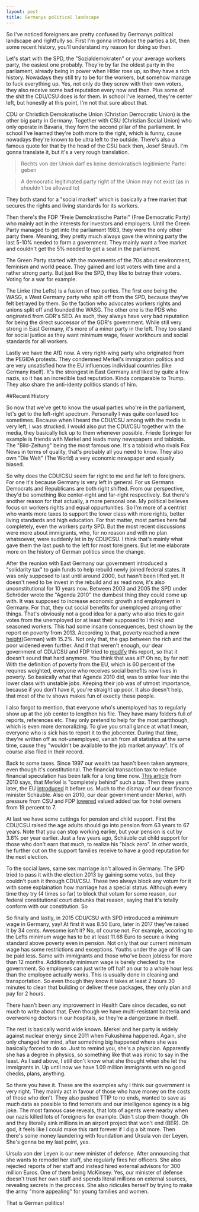 ```yaml
---
layout: post
title: Germanys political landscape
---
```


So I've noticed foreigners are pretty confused by Germanys political landscape and rightfully so. First I'm gonna introduce the parties a bit, then some recent history, you'll understand my reason for doing so then.

Let's start with the SPD, the "Sozialdemokraten" or your average workers party, the easiest one probably. They're by far the oldest party in the parliament, already being in power when Hitler rose up, so they have a rich history. Nowadays they still try to be for the workers, but somehow manage to fuck everything up. Yes, not only do they screw with their own voters, they also receive some bad reputation every now and then. Plus some of the shit the CDU/CSU does is for them. In school I've learned, they're center left, but honestly at this point, I'm not that sure about that.

CDU or Christlich Demokratische Union (Christian Democratic Union) is the other big party in Germany. Together with CSU (Christian Social Union) who only operate in Bavaria, they form the second pillar of the parliament. In school I've learned they're both more to the right, which is funny, cause nowadays they're known to be ultra left to the outside. There's also a famous quote for that by the head of the CSU back then, Josef Strauß. I'm gonna translate it, but it's a very rough translation.
>Rechts von der Union darf es keine demokratisch legitimierte Partei geben

>A democratic legitimated party right of the Union may not exist (as in shouldn't be allowed to)

They both stand for a "social market" which is basically a free market that secures the rights and living standards for its workers.

Then there's the FDP "Freie Demokratische Partei" (Free Democratic Party) who mainly act in the interests for investors and employers. Until the Green Party managed to get into the parliament 1983, they were the only other party there. Meaning, they pretty much always gave the winning party the last 5-10% needed to form a government. They mainly want a free market and couldn't get the 5% needed to get a seat in the parliament.

The Green Party started with the movements of the 70s about environment, feminism and world peace. They gained and lost voters with time and a rather strong party. But just like the SPD, they like to betray their voters. Voting for a war for example. 

The Linke (the Lefts) is a fusion of two parties. The first one being the WASG, a West Germany party who split off from the SPD, because they've felt betrayed by them. So the faction who advocates workers rights and unions split off and founded the WASG. The other one is the PDS who originated from GDR's SED. As such, they always have very bad reputation for being the direct successor of the GDR's government. While still very strong in East Germany, it's more of a minor party in the left. They too stand for social justice as they want minimum wage, fewer workhours and social standards for all workers.

Lastly we have the AfD now. A very right-wing party who originated from the PEGIDA protests. They condemned Merkel's immigration politics and are very unsatisfied how the EU influences individual countries (like Germany itself). It's the strongest in East Germany and liked by quite a few nazis, so it has an incredible bad reputation. Kinda comparable to Trump. They also share the anti-identy politics stands of him.

##Recent History

So now that we've get to know the usual parties who're in the parliament, let's get to the left-right spectrum. Personally I was quite confused too sometimes. Because when I heard the CDU/CSU among with the media is very left, I was strucked. I would also put the CDU/CSU together with the media, they basically lick up to them whenever possible. Friede Springer for example is friends with Merkel and leads many newspapers and tabloids. The "Bild-Zeitung" being the most famous one. It's a tabloid who rivals Fox News in terms of quality, that's probably all you need to know. They also own "Die Welt" (The World) a very economic newspaper and equally biased.

So why does the CDU/CSU seem far right to me and far left to foreigners. For one it's because Germany is very left in general. For us Germans Democrats and Republicans are both right shifted. From our perspective, they'd be something like center-right and far-right respectively. But there's another reason for that actually, a more personal one. My political believes focus on workers rights and equal oppurtunities. So I'm more of a centrist who wants more taxes to support the lower class with more rights, better living standards and high education. For that matter, most parties here fail completely, even the workers party SPD. But the most recent discussions were more about immigrants, who, for no reason and with no plan whatsoever, were suddenly let in by CDU/CSU. I think that's mainly what gave them the last push to the left for most foreigners. But let me elaborate more on the history of German politics since the change.

After the reunion with East Germany our government introduced a "solidarity tax" to gain funds to help rebuild newly joined federal states. It was only supposed to last until around 2000, but hasn't been lifted yet. It doesn't need to be invest in the rebuild and as read now, it's also unconstitutional for 10 years now. 
Between 2003 and 2005 the SPD under Schröder wrote the "Agenda 2010" the dumbest thing they could come up with. It was supposed to increase economic growth and employment in Germany. For that, they cut social benefits for unemployed among other things. That's obviously not a good idea for a party who also tries to gain votes from the unemployed (or at least their supposed to I think) and seasoned workers. This had some insane consequences, best shown by the report on poverty from 2013. According to that, poverty reached a new [height](http://www.sueddeutsche.de/wirtschaft/armutsbericht-deutschland-so-gespalten-wie-nie-1.1847237#redirectedFromLandingpage)(German) with 15.2%. Not only that, the gap between the rich and the poor widened even further. And if that weren't enough, our dear government of CDU/CSU and FDP tried to [modify](http://www.tagesspiegel.de/politik/armutsbericht-von-der-leyen-wehrt-sich-gegen-vorwurf-der-schoenfaerberei/7882812.html) this report, so that it doesn't sound that hard anymore. You think that was all? Oh no, by far not! With the definition of poverty from the EU, which is 60 percent of the requires weighted, everyone who receives social benefits now lives in poverty. So basically what that Agenda 2010 did, was to strike fear into the lower class with unstable jobs. Keeping their job was of utmost importance, because if you don't have it, you're straight up poor. It also doesn't help, that most of the tv shows makes fun of exactly these people. 

I also forgot to mention, that everyone who's unemployed has to regularly show up at the job center to lengthen his file. They have many folders full of reports, references etc. They only pretend to help for the most partthough, which is even more demoralizing. To give you small glance at what I mean, everyone who is sick has to report it to the jobcenter. During that time, they're written off as not-unemployed, vanish from all statistics at the same time, cause they "wouldn't be available to the job market anyway". It's of course also filed in their record. 

Back to some taxes. Since 1997 our wealth tax hasn't been taken anymore, even though it's constitutional. The financial transaction tax to reduce financial speculation has been talk for a long time now. [This article](http://www.focus.de/politik/deutschland/eu-merkel-klar-hinter-finanz-transaktionssteuer_aid_509564.html) from 2010 says, that Merkel is "completely behind" such a tax. Then three years later, the EU [introduced](http://www.morgenpost.de/printarchiv/wirtschaft/article113065034/Transaktionssteuer-ist-beschlossene-Sache.html) it before us. Much to the dismay of our dear finance minister Schäuble. Also on 2010, our dear government under Merkel, with pressure from CSU and FDP [lowered](http://www.spiegel.de/wirtschaft/soziales/umstrittene-subvention-fdp-will-hotelsteuer-privileg-wieder-abschaffen-a-747388.html) valued added tax for hotel owners from 19 percent to 7. 

At last we have some cuttings for pension and child support. First the CDU/CSU raised the age adults should go into pension from 63 years to 67 years. Note that you can stop working earlier, but your pension is cut by 3.6% per year earlier. Just a few years ago, Schäuble cut child support for those who don't earn that much, to realize his "black zero". In other words, he further cut on the support families receive to have a good reputation for the next election.

To the social laws, same sex marriage isn't allowed in Germany. The SPD tried to pass it with the election 2013 by gaining some votes, but they couldn't push it through CDU/CSU. These two always block any votum for it with some explaination how marriage has a special status. Although every time they try (4 times so far) to block that votum for some reason, our federal constitutional court debunks that reason, saying that it's totally conform with our constitution. So 

So finally and lastly, in 2015 CDU/CSU with SPD introduced a minimum wage in Germany, yay! At first it was 8.50 Euro, later in 2017 they've raised it by 34 cents. Awesome isn't it? No, of course not. For example, accoring to the Lefts minimum wage has to be at least 11.68 Euro to secure a living standard above poverty even in pension. Not only that our current minimum wage has some restrictions and exceptions. Youths under the age of 18 can be paid less. Same with immigrants and those who've been jobless for more than 12 months. Additionally minimum wage is barely checked by the government. So employers can just write off half an our to a whole hour less than the employee actually works. This is usually done in cleaning and transportation. So even though they know it takes at least 2 hours 30 minutes to clean that building or deliver these packages, they only plan and pay for 2 hours. 

There hasn't been any improvement in Health Care since decades, so not much to write about that. Even though we have multi-resistant bacteria and overworking doctors in our hospitals, so they're a dangerzone in itself.

The rest is basically world wide known. Merkel and her party is widely against nuclear energy since 2011 when Fukushima happened. Again, she only changed her mind, after something big happened where she was basically forced to do so. Just to remind you, she's a physician. Apparently she has a degree in physics, so something like that was ironic to say in the least. As I said above, I still don't know what she thought when she let the immigrants in. Up until now we have 1.09 million immigrants with no good checks, plans, anything. 

So there you have it. These are the examples why I think our government is very right. They mainly act in favour of those who have money on the costs of those who don't. They also pushed TTIP to no ends, wanted to save as much data as possible to find terrorists and our intelligence agency is a big joke. The most famous case reveals, that lots of agents were nearby when our nazis killed lots of foreigners for example. Didn't stop them though. Oh and they literally sink millions in an airport project that won't end (BER). Oh god, it feels like I could make this rant forever if I dig a bit more. Then there's some money laundering with foundation and Ursula von der Leyen. She's gonna be my last point, yes.

Ursula von der Leyen is our new minister of defense. After announcing that she wants to remodel her staff, she regularly fires her officers. She also rejected reports of her staff and instead hired external advisors for 300 million Euros. One of them being McKinsey. Yes, our minister of defense doesn't trust her own staff and spends literal millions on external sources, revealing secrets in the process. She also ridicules herself by trying to make the army "more appealing" for young families and women.

That is German politics!